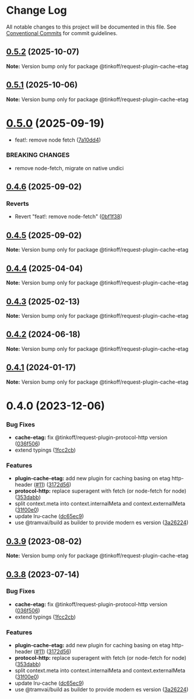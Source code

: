 # Change Log

All notable changes to this project will be documented in this file.
See [Conventional Commits](https://conventionalcommits.org) for commit guidelines.

## [0.5.2](https://github.com/tramvaijs/request/compare/@tinkoff/request-plugin-cache-etag@0.5.1...@tinkoff/request-plugin-cache-etag@0.5.2) (2025-10-07)

**Note:** Version bump only for package @tinkoff/request-plugin-cache-etag





## [0.5.1](https://github.com/tramvaijs/request/compare/@tinkoff/request-plugin-cache-etag@0.5.0...@tinkoff/request-plugin-cache-etag@0.5.1) (2025-10-06)

**Note:** Version bump only for package @tinkoff/request-plugin-cache-etag





# [0.5.0](https://github.com/tramvaijs/request/compare/@tinkoff/request-plugin-cache-etag@0.4.6...@tinkoff/request-plugin-cache-etag@0.5.0) (2025-09-19)


* feat!: remove node fetch ([7a10dd4](https://github.com/tramvaijs/request/commit/7a10dd49cf763b68ca78009fdbac8a75f65f5b0f))


### BREAKING CHANGES

* remove node-fetch, migrate on native undici





## [0.4.6](https://github.com/tramvaijs/request/compare/@tinkoff/request-plugin-cache-etag@0.4.5...@tinkoff/request-plugin-cache-etag@0.4.6) (2025-09-02)


### Reverts

* Revert "feat!: remove node-fetch" ([0bf1f38](https://github.com/tramvaijs/request/commit/0bf1f38b55ed39ec3543c66c2df2d657e53df919))





## [0.4.5](https://github.com/tramvaijs/request/compare/@tinkoff/request-plugin-cache-etag@0.4.4...@tinkoff/request-plugin-cache-etag@0.4.5) (2025-09-02)

**Note:** Version bump only for package @tinkoff/request-plugin-cache-etag





## [0.4.4](https://github.com/tramvaijs/request/compare/@tinkoff/request-plugin-cache-etag@0.4.3...@tinkoff/request-plugin-cache-etag@0.4.4) (2025-04-04)

**Note:** Version bump only for package @tinkoff/request-plugin-cache-etag





## [0.4.3](https://github.com/tramvaijs/request/compare/@tinkoff/request-plugin-cache-etag@0.4.2...@tinkoff/request-plugin-cache-etag@0.4.3) (2025-02-13)

**Note:** Version bump only for package @tinkoff/request-plugin-cache-etag





## [0.4.2](https://github.com/tramvaijs/request/compare/@tinkoff/request-plugin-cache-etag@0.4.1...@tinkoff/request-plugin-cache-etag@0.4.2) (2024-06-18)

**Note:** Version bump only for package @tinkoff/request-plugin-cache-etag





## [0.4.1](https://github.com/tramvaijs/request/compare/@tinkoff/request-plugin-cache-etag@0.4.0...@tinkoff/request-plugin-cache-etag@0.4.1) (2024-01-17)

**Note:** Version bump only for package @tinkoff/request-plugin-cache-etag





# 0.4.0 (2023-12-06)


### Bug Fixes

* **cache-etag:** fix @tinkoff/request-plugin-protocol-http version ([036f506](https://github.com/tramvaijs/request/commit/036f506d9c5948aa89091a9034e9ba1575957187))
* extend typings ([1fcc2cb](https://github.com/tramvaijs/request/commit/1fcc2cb32597b10d788de36303507e385042fc96))


### Features

* **plugin-cache-etag:** add new plugin for caching basing on etag http-header ([#11](https://github.com/tramvaijs/request/issues/11)) ([3172d56](https://github.com/tramvaijs/request/commit/3172d56f9d36c8999d8984a004e8567d7d02cf6c))
* **protocol-http:** replace superagent with fetch (or node-fetch for node) ([353dabb](https://github.com/tramvaijs/request/commit/353dabbffebe18060f62ff2527353137e4b63a8f))
* split context.meta into context.internalMeta and context.externalMeta ([31f00e0](https://github.com/tramvaijs/request/commit/31f00e0ae14767f213a67eb2df349c9f75adcfe7))
* update lru-cache ([dc65ec9](https://github.com/tramvaijs/request/commit/dc65ec92fb185b0100d5a87f4aecadc39f2a9cd5))
* use @tramvai/build as builder to provide modern es version ([3a26224](https://github.com/tramvaijs/request/commit/3a26224221d4fc073938cf32c2f147515620c28e))





## [0.3.9](https://github.com/Tinkoff/tinkoff-request/compare/@tinkoff/request-plugin-cache-etag@0.3.8...@tinkoff/request-plugin-cache-etag@0.3.9) (2023-08-02)

**Note:** Version bump only for package @tinkoff/request-plugin-cache-etag





## [0.3.8](https://github.com/Tinkoff/tinkoff-request/compare/@tinkoff/request-plugin-cache-etag@0.3.8...@tinkoff/request-plugin-cache-etag@0.3.8) (2023-07-14)


### Bug Fixes

* **cache-etag:** fix @tinkoff/request-plugin-protocol-http version ([036f506](https://github.com/Tinkoff/tinkoff-request/commit/036f506d9c5948aa89091a9034e9ba1575957187))
* extend typings ([1fcc2cb](https://github.com/Tinkoff/tinkoff-request/commit/1fcc2cb32597b10d788de36303507e385042fc96))


### Features

* **plugin-cache-etag:** add new plugin for caching basing on etag http-header ([#11](https://github.com/Tinkoff/tinkoff-request/issues/11)) ([3172d56](https://github.com/Tinkoff/tinkoff-request/commit/3172d56f9d36c8999d8984a004e8567d7d02cf6c))
* **protocol-http:** replace superagent with fetch (or node-fetch for node) ([353dabb](https://github.com/Tinkoff/tinkoff-request/commit/353dabbffebe18060f62ff2527353137e4b63a8f))
* split context.meta into context.internalMeta and context.externalMeta ([31f00e0](https://github.com/Tinkoff/tinkoff-request/commit/31f00e0ae14767f213a67eb2df349c9f75adcfe7))
* update lru-cache ([dc65ec9](https://github.com/Tinkoff/tinkoff-request/commit/dc65ec92fb185b0100d5a87f4aecadc39f2a9cd5))
* use @tramvai/build as builder to provide modern es version ([3a26224](https://github.com/Tinkoff/tinkoff-request/commit/3a26224221d4fc073938cf32c2f147515620c28e))
